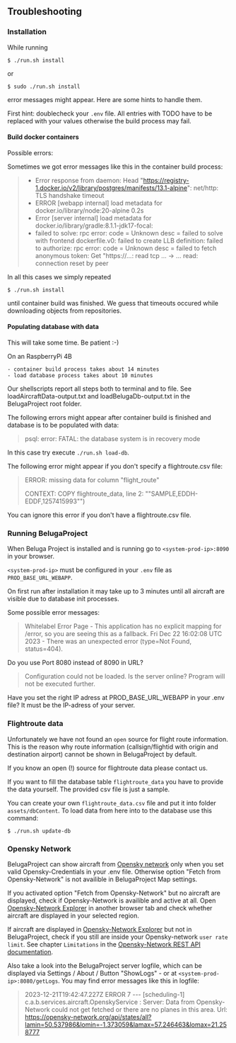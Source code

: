 ## Troubleshooting

### Installation

While running
   ```
   $ ./run.sh install
   ```
or
   ```
   $ sudo ./run.sh install
   ```
error messages might appear. Here are some hints to handle them. 

First hint: doublecheck your `.env` file. All entries with TODO have to be replaced with your values otherwise the build process may fail.

#### Build docker containers

   Possible errors:

   Sometimes we got error messages like this in the container build process:

   > - Error response from daemon: Head "https://registry-1.docker.io/v2/library/postgres/manifests/13.1-alpine": net/http: TLS handshake timeout
   > - ERROR [webapp internal] load metadata for docker.io/library/node:20-alpine                                     0.2s
   > - Error [server internal] load metadata for docker.io/library/gradle:8.1.1-jdk17-focal:
   > - failed to solve: rpc error: code = Unknown desc = failed to solve with frontend dockerfile.v0: failed to create LLB definition: failed to authorize: rpc error: code = Unknown desc = failed to fetch anonymous token: Get "https://...: read tcp ... -> ... read: connection reset by peer

   In all this cases we simply repeated 
   ```
   $ ./run.sh install
   ```
   until container build was finished. We guess that timeouts occured while downloading objects from repositories. 

#### Populating database with data

   This will take some time. Be patient :-)

   On an RaspberryPi 4B

    - container build process takes about 14 minutes
    - load database process takes about 10 minutes

   Our shellscripts report all steps both to terminal and to file. See loadAircraftData-output.txt and loadBelugaDb-output.txt in the BelugaProject root folder.

   The following errors might appear after container build is finished and database is to be populated with data:

   > psql: error: FATAL: the database system is in recovery mode

   In this case try execute `./run.sh load-db`.

   The following error might appear if you don't specify a flightroute.csv file:

   > ERROR: missing data for column "flight_route"
   >
   > CONTEXT: COPY flightroute_data, line 2: ""SAMPLE,EDDH-EDDF,1257415993"")

   You can ignore this error if you don't have a flightroute.csv file.

### Running BelugaProject

   When Beluga Project is installed and is running go to `<system-prod-ip>:8090` in your browser.
   
   `<system-prod-ip>` must be configured in your `.env` file as `PROD_BASE_URL_WEBAPP`.

   On first run after installation it may take up to 3 minutes until all aircraft are visible due to database init processes.

   Some possible error messages:
   > Whitelabel Error Page - This application has no explicit mapping for /error, so you are seeing this as a fallback. Fri Dec 22 16:02:08 UTC 2023 - There was an unexpected error (type=Not Found, status=404).

   Do you use Port 8080 instead of 8090 in URL?

   > Configuration could not be loaded. Is the server online? Program will not be executed further.

   Have you set the right IP adress at PROD_BASE_URL_WEBAPP in your .env file? It must be the IP-adress of your server.


### Flightroute data

   Unfortunately we have not found an `open` source for flight route information. This is the reason why route information (callsign/flightid with origin and destination airport) cannot be shown in BelugaProject by default.

   If you know an open (!) source for flightroute data please contact us.

   If you want to fill the database table `flightroute_data` you have to provide the data yourself. The provided csv file is just a sample.

   You can create your own `flightroute_data.csv` file and put it into folder `assets/dbContent`. To load data from here into to the database use this command:
   ```
   $ ./run.sh update-db
   ```

### Opensky Network
BelugaProject can show aircraft from [Opensky network](https://opensky-network.org/) only when you set valid Opensky-Credentials in your .env file. Otherwise option "Fetch from Opensky-Network" is not availible in BelugaProject Map settings.

If you activated option "Fetch from Opensky-Network" but no aircraft are displayed, check if Opensky-Network is availible and active at all. Open [Opensky-Network Explorer](https://opensky-network.org/network/explorer) in another browser tab and check whether aircraft are displayed in your selected region.

If aircraft are displayed in [Opensky-Network Explorer](https://opensky-network.org/network/explorer) but not in BelugaProject, check if you still are inside your Opensky-network `user rate limit`. See chapter `Limitations` in the [Opensky-Network REST API documentation](https://openskynetwork.github.io/opensky-api/rest.html).

Also take a look into the BelugaProject server logfile, which can be displayed via Settings / About / Button "ShowLogs" - or at `<system-prod-ip>:8080/getLogs`. You may find error messages like this in logfile:

>    2023-12-21T19:42:47.227Z ERROR 7 --- [scheduling-1] c.a.b.services.aircraft.OpenskyService   : Server: Data from Opensky-Network could not get fetched or there are no planes in this area. Url: https://opensky-network.org/api/states/all?lamin=50.537986&lomin=-1.373059&lamax=57.246463&lomax=21.258777
